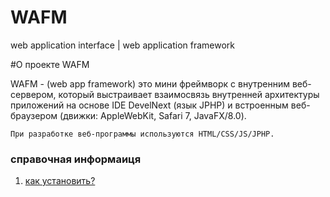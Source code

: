 # WAFM
web application interface | web application framework

#О проекте WAFM

WAFM - (web app framework) это мини фреймворк с внутренним веб-сервером, 
           который выстраивает взаимосвязь внутренней архитектуры приложений 
           на основе IDE DevelNext (язык JPHP) и встроенным веб-браузером 
           (движки: AppleWebKit, Safari 7, JavaFX/8.0).

    При разработке веб-программы используются HTML/CSS/JS/JPHP.

### справочная информаиця
1. [как установить?][install]
> [install]: https://github.com/wai-wafm/wafm/tree/master/helper/install
